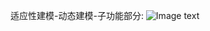 适应性建模-动态建模-子功能部分:
![Image text](https://raw.githubusercontent.com/yyyhub/webengineering/master/img-folder/%E9%80%82%E5%BA%94%E6%80%A7%E5%BB%BA%E6%A8%A1-%E5%8A%A8%E6%80%81%E5%BB%BA%E6%A8%A1-%E5%AD%90%E5%8A%9F%E8%83%BD%E9%83%A8%E5%88%86.png)
